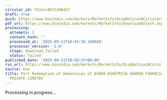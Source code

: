 ```yaml
---
circular_id: f53acc8bf2248d27
draft: true
guid: https://www.bseindia.com/markets/MarketInfo/DispNoticesNCirculars.aspx?Noticeid={67338514-6E00-475F-8490-DAEAAD286F03}&noticeno=20250911-15&dt=09/11/2025&icount=15&totcount=91&flag=0
pdf_url: https://www.bseindia.com/markets/MarketInfo/DownloadAttach.aspx?id=20250911-15&attachedId=
processing:
  attempts: 1
  content_hash: ''
  processed_at: '2025-09-11T18:43:10.189658'
  processor_version: '2.0'
  stage: download_failed
  status: failed
published_date: '2025-09-11T10:59:37+00:00'
rss_url: https://www.bseindia.com/markets/MarketInfo/DispNoticesNCirculars.aspx?Noticeid={67338514-6E00-475F-8490-DAEAAD286F03}&noticeno=20250911-15&dt=09/11/2025&icount=15&totcount=91&flag=0
source: bse
title: Part Redemption of Debentures of DVARA KSHETRIYA GRAMIN FINANCIAL SERVICES
  PRIVATE LIMITED
---
```


Processing in progress...